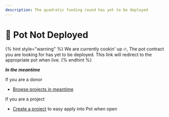 ```yaml
---
description: The quadratic funding round has yet to be deployed
---
```


# 🚧 Pot Not Deployed

{% hint style="warning" %}
We are currently cookin' up 🔥, The pot contract you are looking for has yet to be deployed. This link will redirect to the appropriate pot when live.
{% endhint %}

_**In the meantime**_



If you are a donor

* [Browse projects in meantime ](https://bos.potlock.org)

If you are a project

* [Create a project](https://bos.potlock.org/?tab=createproject) to easy apply into Pot when open
